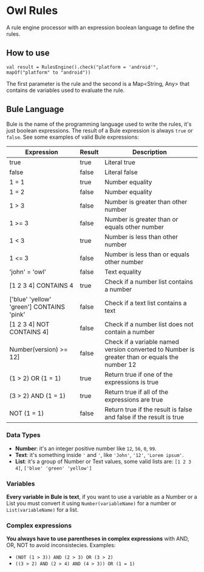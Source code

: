# Owl Rules

A rule engine processor with an expression boolean language to define the rules.

## How to use

    val result = RulesEngine().check("platform = 'android'", mapOf("platform" to "android"))
    
The first parameter is the rule and the second is a Map<String, Any> that contains de variables used to evaluate the rule.


## Bule Language

Bule is the name of the programming language used to write the rules, it's just boolean expressions. 
The result of a Bule expression is always `true` or `false`. See some examples of valid Bule expressions:

| Expression | Result | Description |
| --- | --- | --- |
| true | true | Literal true |
| false | false | Literal false |
| 1 = 1 | true | Number equality |
| 1 = 2 | false | Number equality |
| 1 > 3 | false | Number is greater than other number |
| 1 >= 3 | false | Number is greater than or equals other number |
| 1 < 3 | true | Number is less than other number |
| 1 <= 3 | false | Number is less than or equals other number |
| 'john' = 'owl' | false | Text equality |
| [1 2 3 4] CONTAINS 4 | true | Check if a number list contains a number |
| ['blue' 'yellow' 'green'] CONTAINS 'pink' | false | Check if a text list contains a text |
| [1 2 3 4] NOT CONTAINS 4] | false | Check if a number list does not contain a number |
| Number(version) >= 12] | false | Check if a variable named version converted to Number is greater than or equals the number 12 |
| (1 > 2) OR (1 = 1)| true | Return true if one of the expressions is true |
| (3 > 2) AND (1 = 1)| true | Return true if all of the expressions are true |
| NOT (1 = 1)| false | Return true if the result is false and false if the result is true |


### Data Types

- **Number**: it's an integer positive number like `12`, `56`, `0`, `99`.
- **Text**: it's something inside `'` and `'`, like `'John'`, `'12'`, `'Lorem ipsum'`.
- **List**: it's a group of Number or Text values, some valid lists are: `[1 2 3 4]`, `['blue' 'green' 'yellow']`

### Variables

**Every variable in Bule is text**, if you want to use a variable as a Number or a List you must convert it 
using `Number(variableName)` for a number or `List(variableName)` for a list.

### Complex expressions

**You always have to use parentheses in complex expressions** with AND, OR, NOT to avoid inconsistecies. Examples:

- `(NOT (1 > 3)) AND (2 > 3) OR (3 > 2)`
- `((3 > 2) AND (2 > 4) AND (4 > 3)) OR (1 = 1)`
